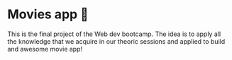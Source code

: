 # Movies app 🎥

This is the final project of the Web dev bootcamp. The idea is to apply all the knowledge that we acquire in our theoric sessions and applied to build and awesome movie app!